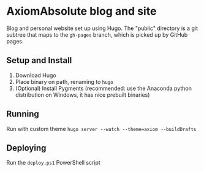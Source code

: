 # AxiomAbsolute blog and site

Blog and personal website set up using Hugo.  The "public" directory is a git subtree that maps to the `gh-pages` branch, which is picked up by GitHub pages.

## Setup and Install

1. Download Hugo
2. Place binary on path, renaming to `hugo`
3. (Optional) Install Pygments (recommended: use the Anaconda python distribution on Windows, it has nice prebuilt binaries)

## Running

Run with custom theme
`hugo server --watch --theme=axiom --buildDrafts`

## Deploying

Run the `deploy.ps1` PowerShell script

